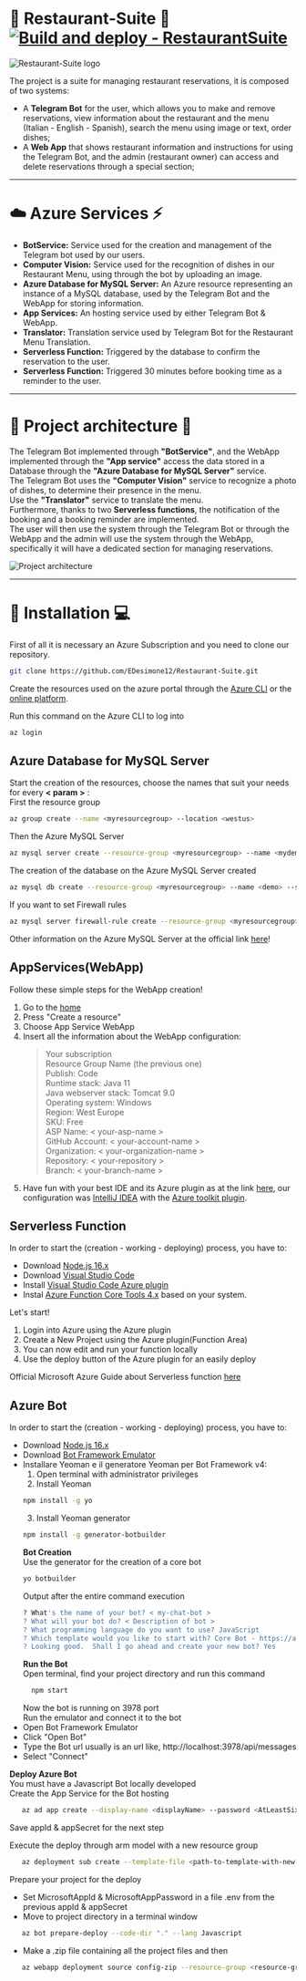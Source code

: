 # :fork_and_knife: Restaurant-Suite :wine_glass: [![Build and deploy - RestaurantSuite](https://github.com/EDesimone12/Restaurant-Suite/actions/workflows/develop_restaurantsuite.yml/badge.svg)](https://github.com/EDesimone12/Restaurant-Suite/actions/workflows/develop_restaurantsuite.yml)

<img src="https://github.com/EDesimone12/Restaurant-Suite/blob/main/readmeIMG/logo.png" alt="Restaurant-Suite logo">

The project is a suite for managing restaurant reservations, it is composed of two systems:
* A __Telegram Bot__ for the user, which allows you to make and remove reservations, view information about the restaurant and the menu (Italian - English - Spanish), search the menu using image or text, order dishes;
* A __Web App__ that shows restaurant information and instructions for using the Telegram Bot, and the admin (restaurant owner) can access and delete reservations through a special section;
---
#  :cloud: Azure Services :zap:
* __BotService:__ Service used for the creation and management of the Telegram bot used by our users. 
* __Computer Vision:__ Service used for the recognition of dishes in our Restaurant Menu, using through the bot by uploading an image.
* __Azure Database for MySQL Server:__ An Azure resource representing an instance of a MySQL database, used by the Telegram Bot and the WebApp for storing information.
* __App Services:__ An hosting service used by either Telegram Bot & WebApp.
* __Translator:__ Translation service used by Telegram Bot for the Restaurant Menu Translation.
* __Serverless Function:__ Triggered by the database to confirm the reservation to the user.
* __Serverless Function:__ Triggered 30 minutes before booking time as a reminder to the user.

---

# :wrench: Project architecture :nut_and_bolt:
The Telegram Bot implemented through __"BotService"__, and the WebApp implemented through the __"App service"__ access the data stored in a Database through the __"Azure Database for MySQL Server"__ service.  
The Telegram Bot uses the __"Computer Vision"__ service to recognize a photo of dishes, to determine their presence in the menu.  
Use the __"Translator"__ service to translate the menu.  
Furthermore, thanks to two __Serverless functions__, the notification of the booking and a booking reminder are implemented.  
The user will then use the system through the Telegram Bot or through the WebApp and the admin will use the system through the WebApp, specifically it will have a dedicated section for managing reservations.   

<img src="https://github.com/EDesimone12/Restaurant-Suite/blob/main/readmeIMG/CloudArchi.drawio.png" alt="Project architecture">

---
# :rocket: Installation :computer:
First of all it is necessary an Azure Subscription and you need to clone our repository.   
```bash
git clone https://github.com/EDesimone12/Restaurant-Suite.git
```
Create the resources used on the azure portal through the [Azure CLI](https://docs.microsoft.com/it-it/cli/azure/install-azure-cli) or the [online platform](https://azure.microsoft.com/en-gb/account/).

Run this command on the Azure CLI to log into
```bash
az login
```

## Azure Database for MySQL Server
Start the creation of the resources, 
choose the names that suit your needs for every __< param >__ :     
First the resource group
```bash
az group create --name <myresourcegroup> --location <westus>
```
Then the Azure MySQL Server
```bash
az mysql server create --resource-group <myresourcegroup> --name <mydemoserver> --location westus --admin-user <myadmin> --admin-password <server_admin_password> --sku-name GP_Gen5_2
```
The creation of the database on the Azure MySQL Server created
```bash
az mysql db create --resource-group <myresourcegroup> --name <demo> --server-name <mydemoserver>
```

If you want to set Firewall rules
```bash
az mysql server firewall-rule create --resource-group <myresourcegroup> --server <mydemoserver> --name <AllowMyIP> --start-ip-address <192.168.0.1> --end-ip-address <192.168.0.1>
```
Other information on the Azure MySQL Server at the official link [here](https://docs.microsoft.com/en-gb/azure/mysql/quickstart-create-mysql-server-database-using-azure-cli)!   

## AppServices(WebApp)
Follow these simple steps for the WebApp creation!
1.  Go to the [home](https://portal.azure.com/#home)   
2.  Press "Create a resource"   
3.  Choose App Service WebApp  
4.  Insert all the information about the WebApp configuration:
    > Your subscription      
    > Resource Group Name (the previous one)     
    > Publish: Code    
    > Runtime stack: Java 11    
    > Java webserver stack: Tomcat 9.0    
    > Operating system: Windows    
    > Region: West Europe    
    > SKU: Free    
    > ASP Name: < your-asp-name >    
    > GitHub Account: < your-account-name >    
    > Organization:  < your-organization-name >    
    > Repository: < your-repository >    
    > Branch: < your-branch-name >    
5. Have fun with your best IDE and its Azure plugin as at the link [here](https://docs.microsoft.com/en-gb/azure/app-service/quickstart-java?tabs=tomcat&pivots=platform-windows), our configuration was [IntelliJ IDEA](https://www.jetbrains.com/idea/download/#section=windows) with the [Azure toolkit plugin](https://plugins.jetbrains.com/plugin/8053-azure-toolkit-for-intellij/).
## Serverless Function
 In order to start the (creation - working - deploying)  process, you have to:
  * Download [Node.js 16.x](https://nodejs.org/en/download/releases/)
  * Download [Visual Studio Code](https://code.visualstudio.com)
  * Install [Visual Studio Code Azure plugin](https://marketplace.visualstudio.com/items?itemName=ms-azuretools.vscode-azurefunctions)
  * Instal [Azure Function Core Tools 4.x](https://docs.microsoft.com/it-it/azure/azure-functions/functions-run-local?tabs=v4%2Cwindows%2Ccsharp%2Cportal%2Cbash#install-the-azure-functions-core-tools) based on your system.     

  Let's start!
  
  1. Login into Azure using the Azure plugin    
  2. Create a New Project using the Azure plugin(Function Area)    
  3. You can now edit and run your function locally    
  4. Use the deploy button of the Azure plugin for an easily deploy
  
 Official Microsoft Azure Guide about Serverless function [here](https://docs.microsoft.com/it-it/azure/azure-functions/create-first-function-vs-code-node)       
 
 ## Azure Bot
  In order to start the (creation - working - deploying)  process, you have to:  
  * Download [Node.js 16.x](https://nodejs.org/en/download/releases/)     
  * Download [Bot Framework Emulator](https://dev.botframework.com)       
  * Installare Yeoman e il generatore Yeoman per Bot Framework v4: 
    1. Open terminal with administrator privileges     
    2. Install Yeoman   
    ```bash
    npm install -g yo
    ```
    3. Install Yeoman generator
    ```bash
    npm install -g generator-botbuilder
    ```   
    __Bot Creation__    
    Use the generator for the creation of a core bot    
    ```bash
    yo botbuilder
    ```   
    Output after the entire command execution     
    ```bash
    ? What's the name of your bot? < my-chat-bot >       
    ? What will your bot do? < Description of bot >          
    ? What programming language do you want to use? JavaScript         
    ? Which template would you like to start with? Core Bot - https://aka.ms/bot-template-core           
    ? Looking good.  Shall I go ahead and create your new bot? Yes         
    ```   
    __Run the Bot__      
    Open terminal, find your project directory and run this command       
      ```bash
        npm start
      ```   
    Now the bot is running on 3978 port      
    Run the emulator and connect it to the bot      
   * Open Bot Framework Emulator    
   * Click "Open Bot"    
   * Type the Bot url usually is an url like, http://localhost:3978/api/messages    
   * Select "Connect"          
   
   __Deploy Azure Bot__       
   You must have a Javascript Bot locally developed       
   Create the App Service for the Bot hosting       
   ```bash
      az ad app create --display-name <displayName> --password <AtLeastSixteenCharacters_0> --available-to-other-tenants
   ``` 
   Save appId & appSecret for the next step     
   
   Execute the deploy through arm model with a new resource group     
   ```bash
      az deployment sub create --template-file <path-to-template-with-new-rg.json> --location <region-location-name> --parameters appId=<app-id-from-previous-step> appSecret=<password-from-previous-step>botId=<id or bot-app-service-name> botSku=F0 newAppServicePlanName=<new-service-plan-name> newWebAppName=<bot-app-service-name> groupName=<new-group-name> groupLocation=<region-location-name> newAppServicePlanLocation=<region-location-name> --name=<bot-app-service-name>
   ``` 
         
  
   Prepare your project for the deploy       
  * Set MicrosoftAppId & MicrosoftAppPassword in a file .env from the previous appId & appSecret     
  * Move to project directory in a terminal window         
   ```bash
      az bot prepare-deploy --code-dir "." --lang Javascript
   ``` 
  * Make a .zip file containing all the project files and then       
   ```bash
      az webapp deployment source config-zip --resource-group <resource-group-name> --name <name-of-web-app> --src <project-zip-path>
   ``` 
   
   
